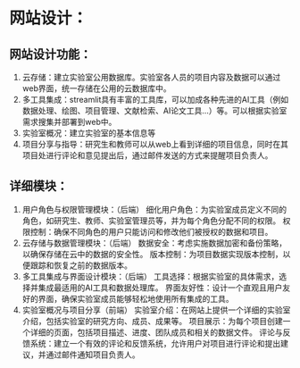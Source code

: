# 网站设计：

## 网站设计功能：
1. 云存储：建立实验室公用数据库。实验室各人员的项目内容及数据可以通过web界面，统一存储在公用的云数据库中。
2. 多工具集成：streamlit具有丰富的工具库，可以加成各种先进的AI工具（例如数据处理、绘图、项目管理、文献检索、AI论文工具...）等。可以根据实验室需求搜集并部署到web中。
3. 实验室概况：建立实验室的基本信息等
4. 项目分享与指导：研究生和教师可以从web上看到详细的项目信息，同时在其项目处进行评论和意见提出后，通过邮件发送的方式来提醒项目负责人。

## 详细模块：
1. 用户角色与权限管理模块：（后端）
细化用户角色：为实验室成员定义不同的角色，如研究生、教师、实验室管理员等，并为每个角色分配不同的权限。
权限控制：确保不同角色的用户只能访问和修改他们被授权的数据和项目。
2. 云存储与数据管理模块：（后端）
数据安全：考虑实施数据加密和备份策略，以确保存储在云中的数据的安全性。
版本控制：为项目数据实现版本控制，以便跟踪和恢复之前的数据版本。
3. 多工具集成与界面设计模块：（后端）
工具选择：根据实验室的具体需求，选择并集成最适用的AI工具和数据处理库。
界面友好性：设计一个直观且用户友好的界面，确保实验室成员能够轻松地使用所有集成的工具。
4. 实验室概况与项目分享（前端）
实验室介绍：在网站上提供一个详细的实验室介绍，包括实验室的研究方向、成员、成果等。
项目展示：为每个项目创建一个详细的页面，包括项目描述、进度、团队成员和相关的数据文件。
评论与反馈系统：建立一个有效的评论和反馈系统，允许用户对项目进行评论和提出建议，并通过邮件通知项目负责人。